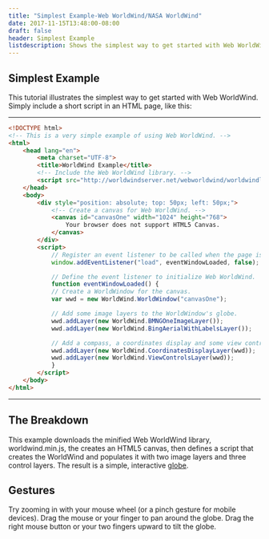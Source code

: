 ```yaml
---
title: "Simplest Example-Web WorldWind/NASA WorldWind"
date: 2017-11-15T13:48:00-08:00
draft: false
header: Simplest Example
listdescription: Shows the simplest way to get started with Web WorldWind.
---
```


## Simplest Example

This tutorial illustrates the simplest way to get started with Web WorldWind. Simply include a short script
in an HTML page, like this:

---

```html
<!DOCTYPE html>
<!-- This is a very simple example of using Web WorldWind. -->
<html>
    <head lang="en">
        <meta charset="UTF-8">
        <title>WorldWind Example</title>
        <!-- Include the Web WorldWind library. -->
        <script src="http://worldwindserver.net/webworldwind/worldwindlib.min.js" type="text/javascript"></script>
    </head>
    <body>
        <div style="position: absolute; top: 50px; left: 50px;">
            <!-- Create a canvas for Web WorldWind. -->
            <canvas id="canvasOne" width="1024" height="768">
                Your browser does not support HTML5 Canvas.
            </canvas>
        </div>
        <script>
            // Register an event listener to be called when the page is loaded.
            window.addEventListener("load", eventWindowLoaded, false);

            // Define the event listener to initialize Web WorldWind.
            function eventWindowLoaded() {
            // Create a WorldWindow for the canvas.
            var wwd = new WorldWind.WorldWindow("canvasOne");

            // Add some image layers to the WorldWindow's globe.
            wwd.addLayer(new WorldWind.BMNGOneImageLayer());
            wwd.addLayer(new WorldWind.BingAerialWithLabelsLayer());

            // Add a compass, a coordinates display and some view controls to the WorldWindow.wwd.addLayer(new WorldWind.CompassLayer());
            wwd.addLayer(new WorldWind.CoordinatesDisplayLayer(wwd));
            wwd.addLayer(new WorldWind.ViewControlsLayer(wwd));
            }
        </script>
    </body>
</html>
```
---

## The Breakdown

This example downloads the minified Web WorldWind library, worldwind.min.js, the creates an HTML5 canvas, then
defines a script that creates the WorldWind and populates it with two image layers and three control layers. The
result is a simple, interactive [globe](https://files.worldwind.arc.nasa.gov/artifactory/apps/web/examples/SimplestExample.html).

## Gestures

Try zooming in with your mouse wheel (or a pinch gesture for mobile devices). Drag the mouse or your finger to pan
around the globe. Drag the right mouse button or your two fingers upward to tilt the globe.

